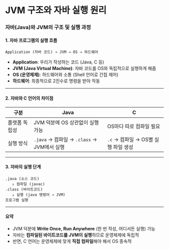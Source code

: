 # JVM 구조와 자바 실행 원리

### 자바(Java)와 JVM의 구조 및 실행 과정

#### 1. 자바 프로그램의 실행 흐름

```
Application (자바 코드) → JVM → OS → 하드웨어
```

* **Application**: 우리가 작성하는 코드 (Java, C 등)
* **JVM (Java Virtual Machine)**: 자바 코드를 OS와 독립적으로 실행하게 해줌
* **OS (운영체제)**: 하드웨어와 소통 (Shell 언어로 간접 제어)
* **하드웨어**: 최종적으로 2진수로 명령을 받아 작동

***

#### 2. 자바와 C 언어의 차이점

| 구분      | Java                                | C                         |
| ------- | ----------------------------------- | ------------------------- |
| 플랫폼 독립성 | JVM 덕분에 OS 상관없이 실행 가능               | OS마다 따로 컴파일 필요            |
| 실행 방식   | `.java` → 컴파일 → `.class` → JVM에서 실행 | `.c` → 컴파일 → OS별 실행 파일 생성 |

***

#### 3. 자바의 실행 단계

```plaintext
.java (소스 코드)
   ↓ 컴파일 (javac)
.class (바이트코드)
   ↓ 실행 (java 명령어 → JVM)
프로그램 실행
```

***

#### 요약

* JVM 덕분에 **Write Once, Run Anywhere** (한 번 작성, 어디서든 실행) 가능
* 자바는 **컴파일된 바이트코드를 JVM이 실행**하므로 운영체제에 독립적
* 반면, C 언어는 운영체제에 맞게 **직접 컴파일**해야 해서 OS 종속적
